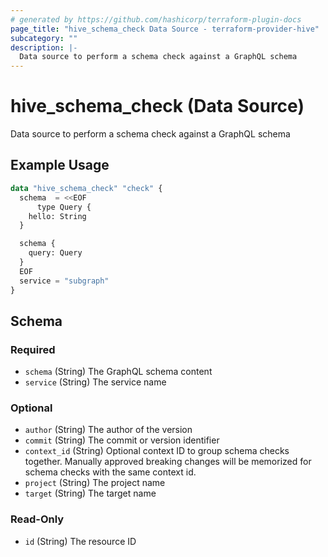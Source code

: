 ```yaml
---
# generated by https://github.com/hashicorp/terraform-plugin-docs
page_title: "hive_schema_check Data Source - terraform-provider-hive"
subcategory: ""
description: |-
  Data source to perform a schema check against a GraphQL schema
---
```


# hive_schema_check (Data Source)

Data source to perform a schema check against a GraphQL schema

## Example Usage

```terraform
data "hive_schema_check" "check" {
  schema  = <<EOF
      type Query {
    hello: String
  }

  schema {
    query: Query
  }
  EOF
  service = "subgraph"
}
```

<!-- schema generated by tfplugindocs -->
## Schema

### Required

- `schema` (String) The GraphQL schema content
- `service` (String) The service name

### Optional

- `author` (String) The author of the version
- `commit` (String) The commit or version identifier
- `context_id` (String) Optional context ID to group schema checks together. Manually approved breaking changes will be memorized for schema checks with the same context id.
- `project` (String) The project name
- `target` (String) The target name

### Read-Only

- `id` (String) The resource ID
